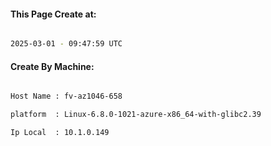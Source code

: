 
   
#### This Page Create at:

```bash

2025-03-01 - 09:47:59 UTC

```

#### Create By Machine:

```bash

Host Name : fv-az1046-658

platform  : Linux-6.8.0-1021-azure-x86_64-with-glibc2.39

Ip Local  : 10.1.0.149

```

